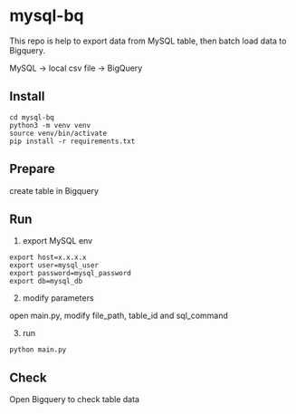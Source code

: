 # mysql-bq

This repo is help to export data from MySQL table, then batch load data to Bigquery.

MySQL -> local csv file -> BigQuery

## Install
```
cd mysql-bq
python3 -m venv venv
source venv/bin/activate
pip install -r requirements.txt
```

## Prepare
create table in Bigquery

## Run

1. export MySQL env
```
export host=x.x.x.x
export user=mysql_user
export password=mysql_password
export db=mysql_db
```

2. modify parameters

open main.py, modify file_path, table_id and sql_command

3. run
```
python main.py
```

## Check
Open Bigquery to check table data
